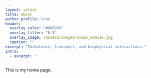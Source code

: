 ```yaml
---
layout: splash
title: About
author_profile: true
header:
  overlay_color: "#009999"
  overlay_filter: "0.5"
  overlay_image: /assets/images/ocean_eddies.jpg
  caption: ""
excerpt: "Turbulence, transport, and biophysical interactions."
intro: 
  - excerpt: ''
---
```



This is my home page.
